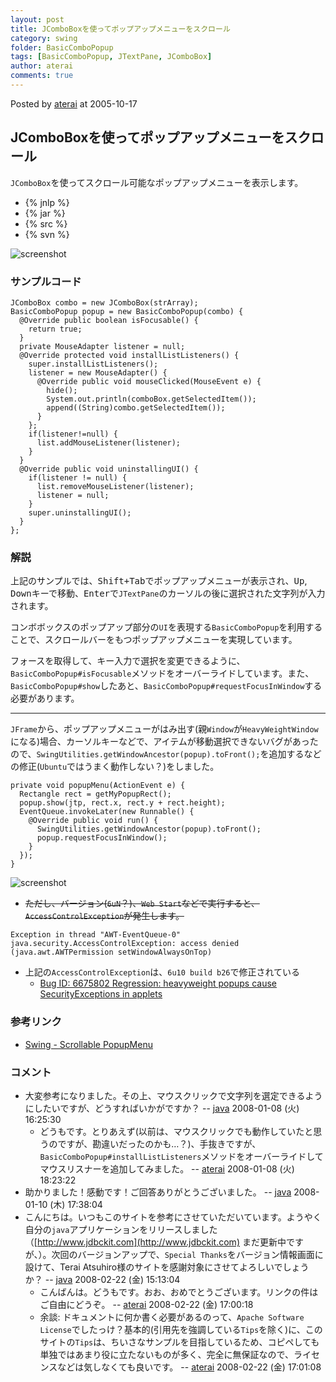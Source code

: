 ```yaml
---
layout: post
title: JComboBoxを使ってポップアップメニューをスクロール
category: swing
folder: BasicComboPopup
tags: [BasicComboPopup, JTextPane, JComboBox]
author: aterai
comments: true
---
```


Posted by [aterai](http://terai.xrea.jp/aterai.html) at 2005-10-17

## JComboBoxを使ってポップアップメニューをスクロール
`JComboBox`を使ってスクロール可能なポップアップメニューを表示します。

- {% jnlp %}
- {% jar %}
- {% src %}
- {% svn %}

<!-- dummy comment line for breaking list -->

![screenshot](https://lh3.googleusercontent.com/_9Z4BYR88imo/TQTH_tpIbsI/AAAAAAAAASE/DrHgihVbnn0/s800/BasicComboPopup.png)

### サンプルコード
<pre class="prettyprint"><code>JComboBox combo = new JComboBox(strArray);
BasicComboPopup popup = new BasicComboPopup(combo) {
  @Override public boolean isFocusable() {
    return true;
  }
  private MouseAdapter listener = null;
  @Override protected void installListListeners() {
    super.installListListeners();
    listener = new MouseAdapter() {
      @Override public void mouseClicked(MouseEvent e) {
        hide();
        System.out.println(comboBox.getSelectedItem());
        append((String)combo.getSelectedItem());
      }
    };
    if(listener!=null) {
      list.addMouseListener(listener);
    }
  }
  @Override public void uninstallingUI() {
    if(listener != null) {
      list.removeMouseListener(listener);
      listener = null;
    }
    super.uninstallingUI();
  }
};
</code></pre>

### 解説
上記のサンプルでは、<kbd>Shift+Tab</kbd>でポップアップメニューが表示され、<kbd>Up</kbd>, <kbd>Down</kbd>キーで移動、<kbd>Enter</kbd>で`JTextPane`のカーソルの後に選択された文字列が入力されます。

コンボボックスのポップアップ部分の`UI`を表現する`BasicComboPopup`を利用することで、スクロールバーをもつポップアップメニューを実現しています。

フォースを取得して、キー入力で選択を変更できるように、`BasicComboPopup#isFocusable`メソッドをオーバーライドしています。また、`BasicComboPopup#show`したあと、`BasicComboPopup#requestFocusInWindow`する必要があります。

- - - -
`JFrame`から、ポップアップメニューがはみ出す(親`Window`が`HeavyWeightWindow`になる)場合、カーソルキーなどで、アイテムが移動選択できないバグがあったので、`SwingUtilities.getWindowAncestor(popup).toFront();`を追加するなどの修正(`Ubuntu`ではうまく動作しない？)をしました。

<pre class="prettyprint"><code>private void popupMenu(ActionEvent e) {
  Rectangle rect = getMyPopupRect();
  popup.show(jtp, rect.x, rect.y + rect.height);
  EventQueue.invokeLater(new Runnable() {
    @Override public void run() {
      SwingUtilities.getWindowAncestor(popup).toFront();
      popup.requestFocusInWindow();
    }
  });
}
</code></pre>
![screenshot](https://lh3.googleusercontent.com/_9Z4BYR88imo/TQTICNIyr1I/AAAAAAAAASI/CorNUGA0pF8/s800/BasicComboPopup1.png)

- ~~ただし、バージョン(`6uN`？)、`Web Start`などで実行すると、`AccessControlException`が発生します。~~

<!-- dummy comment line for breaking list -->

	Exception in thread "AWT-EventQueue-0" java.security.AccessControlException: access denied (java.awt.AWTPermission setWindowAlwaysOnTop)

- 上記の`AccessControlException`は、`6u10 build b26`で修正されている
    - [Bug ID: 6675802 Regression: heavyweight popups cause SecurityExceptions in applets](http://bugs.sun.com/bugdatabase/view_bug.do?bug_id=6675802)

<!-- dummy comment line for breaking list -->

### 参考リンク
- [Swing - Scrollable PopupMenu](https://forums.oracle.com/thread/1367473)

<!-- dummy comment line for breaking list -->

### コメント
- 大変参考になりました。その上、マウスクリックで文字列を選定できるようにしたいですが、どうすればいかがですか？ -- [java](http://terai.xrea.jp/java.html) 2008-01-08 (火) 16:25:30
    - どうもです。とりあえず(以前は、マウスクリックでも動作していたと思うのですが、勘違いだったのかも…？)、手抜きですが、`BasicComboPopup#installListListeners`メソッドをオーバーライドしてマウスリスナーを追加してみました。 -- [aterai](http://terai.xrea.jp/aterai.html) 2008-01-08 (火) 18:23:22
- 助かりました！感動です！ご回答ありがとうございました。 -- [java](http://terai.xrea.jp/java.html) 2008-01-10 (木) 17:38:04
- こんにちは。いつもこのサイトを参考にさせていただいています。ようやく自分の`java`アプリケーションをリリースしました（[http://www.jdbckit.com](http://www.jdbckit.com)  まだ更新中ですが、）。次回のバージョンアップで、`Special Thanks`をバージョン情報画面に設けて、Terai Atsuhiro様のサイトを感謝対象にさせてよろしいでしょうか？ -- [java](http://terai.xrea.jp/java.html) 2008-02-22 (金) 15:13:04
    - こんばんは。どうもです。おお、おめでとうございます。リンクの件はご自由にどうぞ。 -- [aterai](http://terai.xrea.jp/aterai.html) 2008-02-22 (金) 17:00:18
    - 余談: ドキュメントに何か書く必要があるのって、`Apache Software License`でしたっけ？基本的(引用先を強調している`Tips`を除く)に、このサイトの`Tips`は、ちいさなサンプルを目指しているため、コピペしても単独ではあまり役に立たないものが多く、完全に無保証なので、ライセンスなどは気しなくても良いです。 -- [aterai](http://terai.xrea.jp/aterai.html) 2008-02-22 (金) 17:01:08

<!-- dummy comment line for breaking list -->

